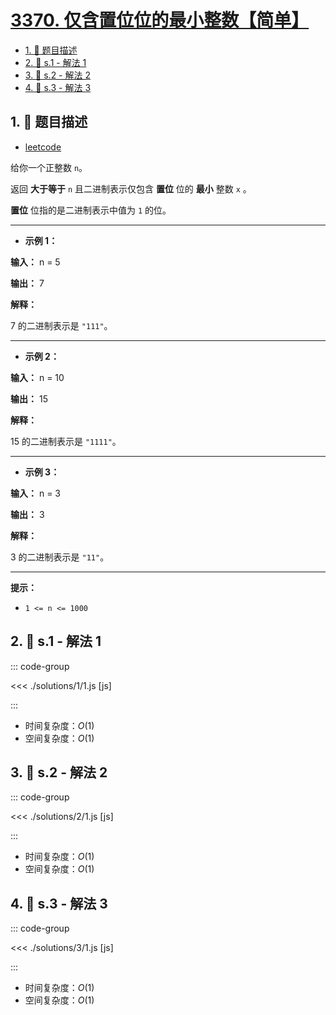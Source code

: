 # [3370. 仅含置位位的最小整数【简单】](https://github.com/tnotesjs/TNotes.leetcode/tree/main/notes/3370.%20%E4%BB%85%E5%90%AB%E7%BD%AE%E4%BD%8D%E4%BD%8D%E7%9A%84%E6%9C%80%E5%B0%8F%E6%95%B4%E6%95%B0%E3%80%90%E7%AE%80%E5%8D%95%E3%80%91)

<!-- region:toc -->

- [1. 📝 题目描述](#1--题目描述)
- [2. 🎯 s.1 - 解法 1](#2--s1---解法-1)
- [3. 🎯 s.2 - 解法 2](#3--s2---解法-2)
- [4. 🎯 s.3 - 解法 3](#4--s3---解法-3)

<!-- endregion:toc -->

## 1. 📝 题目描述

- [leetcode](https://leetcode.cn/problems/smallest-number-with-all-set-bits/)

给你一个正整数 `n`。

返回 **大于等于** `n` 且二进制表示仅包含 **置位** 位的 **最小** 整数 `x` 。

**置位** 位指的是二进制表示中值为 `1` 的位。

---

- **示例 1：**

**输入：** n = 5

**输出：** 7

**解释：**

7 的二进制表示是 `"111"`。

---

- **示例 2：**

**输入：** n = 10

**输出：** 15

**解释：**

15 的二进制表示是 `"1111"`。

---

- **示例 3：**

**输入：** n = 3

**输出：** 3

**解释：**

3 的二进制表示是 `"11"`。

---

**提示：**

- `1 <= n <= 1000`

## 2. 🎯 s.1 - 解法 1

::: code-group

<<< ./solutions/1/1.js [js]

:::

- 时间复杂度：$O(1)$
- 空间复杂度：$O(1)$

## 3. 🎯 s.2 - 解法 2

::: code-group

<<< ./solutions/2/1.js [js]

:::

- 时间复杂度：$O(1)$
- 空间复杂度：$O(1)$

## 4. 🎯 s.3 - 解法 3

::: code-group

<<< ./solutions/3/1.js [js]

:::

- 时间复杂度：$O(1)$
- 空间复杂度：$O(1)$
